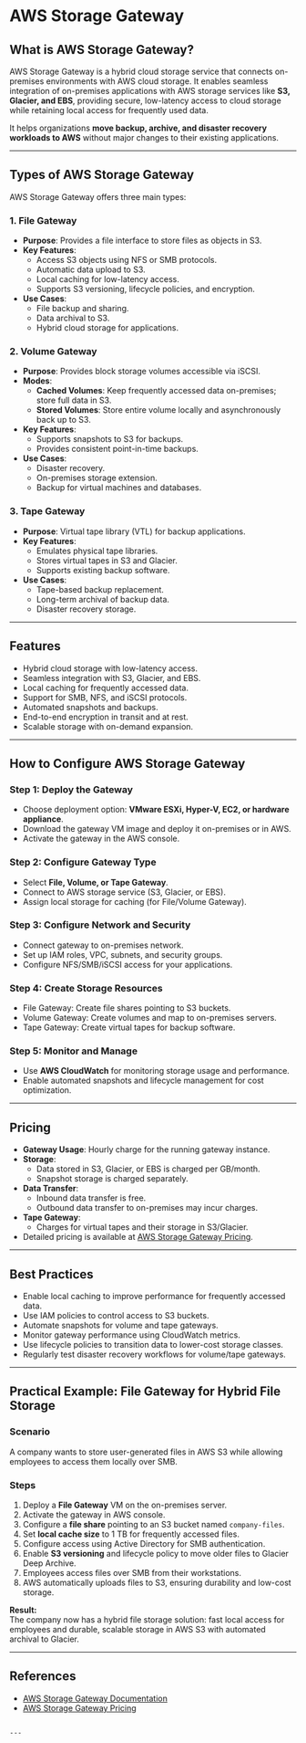 # AWS Storage Gateway

## What is AWS Storage Gateway?

AWS Storage Gateway is a hybrid cloud storage service that connects on-premises environments with AWS cloud storage. It enables seamless integration of on-premises applications with AWS storage services like **S3, Glacier, and EBS**, providing secure, low-latency access to cloud storage while retaining local access for frequently used data.

It helps organizations **move backup, archive, and disaster recovery workloads to AWS** without major changes to their existing applications.

---

## Types of AWS Storage Gateway

AWS Storage Gateway offers three main types:

### 1. **File Gateway**
- **Purpose**: Provides a file interface to store files as objects in S3.
- **Key Features**:
  - Access S3 objects using NFS or SMB protocols.
  - Automatic data upload to S3.
  - Local caching for low-latency access.
  - Supports S3 versioning, lifecycle policies, and encryption.
- **Use Cases**:
  - File backup and sharing.
  - Data archival to S3.
  - Hybrid cloud storage for applications.

### 2. **Volume Gateway**
- **Purpose**: Provides block storage volumes accessible via iSCSI.
- **Modes**:
  - **Cached Volumes**: Keep frequently accessed data on-premises; store full data in S3.
  - **Stored Volumes**: Store entire volume locally and asynchronously back up to S3.
- **Key Features**:
  - Supports snapshots to S3 for backups.
  - Provides consistent point-in-time backups.
- **Use Cases**:
  - Disaster recovery.
  - On-premises storage extension.
  - Backup for virtual machines and databases.

### 3. **Tape Gateway**
- **Purpose**: Virtual tape library (VTL) for backup applications.
- **Key Features**:
  - Emulates physical tape libraries.
  - Stores virtual tapes in S3 and Glacier.
  - Supports existing backup software.
- **Use Cases**:
  - Tape-based backup replacement.
  - Long-term archival of backup data.
  - Disaster recovery storage.

---

## Features

- Hybrid cloud storage with low-latency access.
- Seamless integration with S3, Glacier, and EBS.
- Local caching for frequently accessed data.
- Support for SMB, NFS, and iSCSI protocols.
- Automated snapshots and backups.
- End-to-end encryption in transit and at rest.
- Scalable storage with on-demand expansion.

---

## How to Configure AWS Storage Gateway

### Step 1: Deploy the Gateway
- Choose deployment option: **VMware ESXi, Hyper-V, EC2, or hardware appliance**.
- Download the gateway VM image and deploy it on-premises or in AWS.
- Activate the gateway in the AWS console.

### Step 2: Configure Gateway Type
- Select **File, Volume, or Tape Gateway**.
- Connect to AWS storage service (S3, Glacier, or EBS).
- Assign local storage for caching (for File/Volume Gateway).

### Step 3: Configure Network and Security
- Connect gateway to on-premises network.
- Set up IAM roles, VPC, subnets, and security groups.
- Configure NFS/SMB/iSCSI access for your applications.

### Step 4: Create Storage Resources
- File Gateway: Create file shares pointing to S3 buckets.
- Volume Gateway: Create volumes and map to on-premises servers.
- Tape Gateway: Create virtual tapes for backup software.

### Step 5: Monitor and Manage
- Use **AWS CloudWatch** for monitoring storage usage and performance.
- Enable automated snapshots and lifecycle management for cost optimization.

---

## Pricing

- **Gateway Usage**: Hourly charge for the running gateway instance.
- **Storage**:
  - Data stored in S3, Glacier, or EBS is charged per GB/month.
  - Snapshot storage is charged separately.
- **Data Transfer**:
  - Inbound data transfer is free.
  - Outbound data transfer to on-premises may incur charges.
- **Tape Gateway**:
  - Charges for virtual tapes and their storage in S3/Glacier.
- Detailed pricing is available at [AWS Storage Gateway Pricing](https://aws.amazon.com/storagegateway/pricing/).

---

## Best Practices

- Enable local caching to improve performance for frequently accessed data.
- Use IAM policies to control access to S3 buckets.
- Automate snapshots for volume and tape gateways.
- Monitor gateway performance using CloudWatch metrics.
- Use lifecycle policies to transition data to lower-cost storage classes.
- Regularly test disaster recovery workflows for volume/tape gateways.

---

## Practical Example: File Gateway for Hybrid File Storage

### Scenario
A company wants to store user-generated files in AWS S3 while allowing employees to access them locally over SMB.

### Steps
1. Deploy a **File Gateway** VM on the on-premises server.
2. Activate the gateway in AWS console.
3. Configure a **file share** pointing to an S3 bucket named `company-files`.
4. Set **local cache size** to 1 TB for frequently accessed files.
5. Configure access using Active Directory for SMB authentication.
6. Enable **S3 versioning** and lifecycle policy to move older files to Glacier Deep Archive.
7. Employees access files over SMB from their workstations.
8. AWS automatically uploads files to S3, ensuring durability and low-cost storage.

**Result:**  
The company now has a hybrid file storage solution: fast local access for employees and durable, scalable storage in AWS S3 with automated archival to Glacier.

---

## References
- [AWS Storage Gateway Documentation](https://docs.aws.amazon.com/storagegateway/latest/userguide/WhatIsStorageGateway.html)
- [AWS Storage Gateway Pricing](https://aws.amazon.com/storagegateway/pricing/)
```

---
